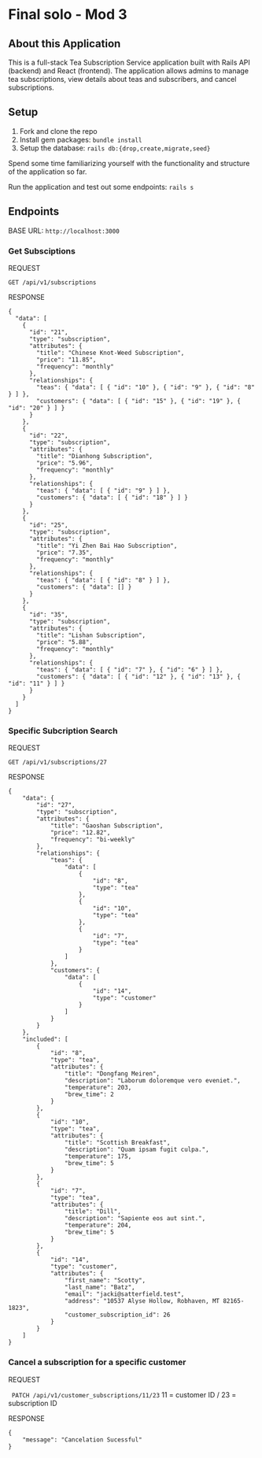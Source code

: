 

# Final solo  - Mod 3 



## About this Application

This is a full-stack Tea Subscription Service application built with Rails API (backend) and React (frontend). The application allows admins to manage tea subscriptions, view details about teas and subscribers, and cancel subscriptions.

## Setup

1. Fork and clone the repo
2. Install gem packages: `bundle install`
3. Setup the database: `rails db:{drop,create,migrate,seed}`

Spend some time familiarizing yourself with the functionality and structure of the application so far.

Run the application and test out some endpoints: `rails s`

## Endpoints
BASE URL: `http://localhost:3000`

### Get Subsciptions 

REQUEST

``` GET /api/v1/subscriptions ```

RESPONSE

```
{
  "data": [
    {
      "id": "21",
      "type": "subscription",
      "attributes": {
        "title": "Chinese Knot-Weed Subscription",
        "price": "11.85",
        "frequency": "monthly"
      },
      "relationships": {
        "teas": { "data": [ { "id": "10" }, { "id": "9" }, { "id": "8" } ] },
        "customers": { "data": [ { "id": "15" }, { "id": "19" }, { "id": "20" } ] }
      }
    },
    {
      "id": "22",
      "type": "subscription",
      "attributes": {
        "title": "Dianhong Subscription",
        "price": "5.96",
        "frequency": "monthly"
      },
      "relationships": {
        "teas": { "data": [ { "id": "9" } ] },
        "customers": { "data": [ { "id": "18" } ] }
      }
    },
    {
      "id": "25",
      "type": "subscription",
      "attributes": {
        "title": "Yi Zhen Bai Hao Subscription",
        "price": "7.35",
        "frequency": "monthly"
      },
      "relationships": {
        "teas": { "data": [ { "id": "8" } ] },
        "customers": { "data": [] }
      }
    },
    {
      "id": "35",
      "type": "subscription",
      "attributes": {
        "title": "Lishan Subscription",
        "price": "5.88",
        "frequency": "monthly"
      },
      "relationships": {
        "teas": { "data": [ { "id": "7" }, { "id": "6" } ] },
        "customers": { "data": [ { "id": "12" }, { "id": "13" }, { "id": "11" } ] }
      }
    }
  ]
}

```

### Specific Subcription Search

REQUEST

```GET /api/v1/subscriptions/27```

RESPONSE

```
{
    "data": {
        "id": "27",
        "type": "subscription",
        "attributes": {
            "title": "Gaoshan Subscription",
            "price": "12.82",
            "frequency": "bi-weekly"
        },
        "relationships": {
            "teas": {
                "data": [
                    {
                        "id": "8",
                        "type": "tea"
                    },
                    {
                        "id": "10",
                        "type": "tea"
                    },
                    {
                        "id": "7",
                        "type": "tea"
                    }
                ]
            },
            "customers": {
                "data": [
                    {
                        "id": "14",
                        "type": "customer"
                    }
                ]
            }
        }
    },
    "included": [
        {
            "id": "8",
            "type": "tea",
            "attributes": {
                "title": "Dongfang Meiren",
                "description": "Laborum doloremque vero eveniet.",
                "temperature": 203,
                "brew_time": 2
            }
        },
        {
            "id": "10",
            "type": "tea",
            "attributes": {
                "title": "Scottish Breakfast",
                "description": "Quam ipsam fugit culpa.",
                "temperature": 175,
                "brew_time": 5
            }
        },
        {
            "id": "7",
            "type": "tea",
            "attributes": {
                "title": "Dill",
                "description": "Sapiente eos aut sint.",
                "temperature": 204,
                "brew_time": 5
            }
        },
        {
            "id": "14",
            "type": "customer",
            "attributes": {
                "first_name": "Scotty",
                "last_name": "Batz",
                "email": "jacki@satterfield.test",
                "address": "10537 Alyse Hollow, Robhaven, MT 82165-1823",
                "customer_subscription_id": 26
            }
        }
    ]
}
```

### Cancel a subscription for a specific customer

REQUEST

``` PATCH /api/v1/customer_subscriptions/11/23```
11 = customer ID /
23 = subscription ID






RESPONSE

```
{
    "message": "Cancelation Sucessful"
}
```